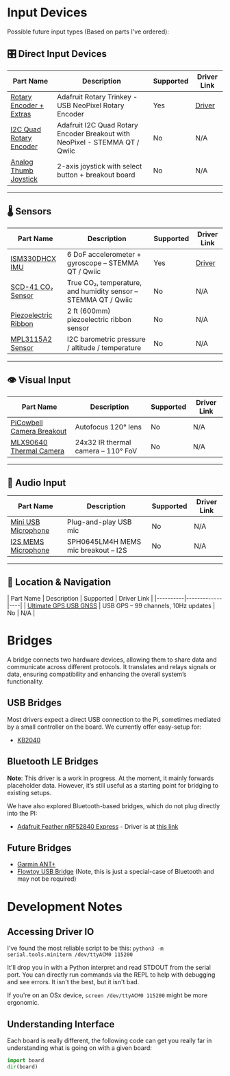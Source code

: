 # Input Devices
Possible future input types (Based on parts I've ordered):

## 🎛️ Direct Input Devices

| Part Name | Description | Supported | Driver Link |
|----------|-------------|-----|----|
| [Rotary Encoder + Extras](https://www.adafruit.com/product/4964) | Adafruit Rotary Trinkey - USB NeoPixel Rotary Encoder | Yes | [Driver](../drivers/rotary_encoder) |
| [I2C Quad Rotary Encoder](https://www.adafruit.com/product/5752) | Adafruit I2C Quad Rotary Encoder Breakout with NeoPixel - STEMMA QT / Qwiic | No | N/A |
| [Analog Thumb Joystick](https://www.adafruit.com/product/512) | 2-axis joystick with select button + breakout board | No | N/A |

---

## 🌡️ Sensors

| Part Name | Description | Supported | Driver Link |
|----------|-------------|-----|----|
| [ISM330DHCX IMU](https://www.adafruit.com/product/4502) | 6 DoF accelerometer + gyroscope – STEMMA QT / Qwiic | Yes | [Driver](../drivers/accelerometer) |
| [SCD-41 CO₂ Sensor](https://www.adafruit.com/product/5190) | True CO₂, temperature, and humidity sensor – STEMMA QT / Qwiic | No | N/A |
| [Piezoelectric Ribbon](https://www.adafruit.com/product/4931) | 2 ft (600mm) piezoelectric ribbon sensor | No | N/A |
| [MPL3115A2 Sensor](https://www.adafruit.com/product/1893) | I2C barometric pressure / altitude / temperature | No | N/A |

---

## 👁️ Visual Input

| Part Name | Description | Supported | Driver Link |
|----------|-------------|-----|----|
| [PiCowbell Camera Breakout](https://www.adafruit.com/product/5946) | Autofocus 120° lens | No | N/A |
| [MLX90640 Thermal Camera](https://www.adafruit.com/product/4469) | 24x32 IR thermal camera – 110° FoV | No | N/A |

---

## 🎤 Audio Input

| Part Name | Description | Supported | Driver Link |
|----------|-------------|-----|----|
| [Mini USB Microphone](https://www.adafruit.com/product/3367) | Plug-and-play USB mic | No | N/A |
| [I2S MEMS Microphone](https://www.adafruit.com/product/3421) | SPH0645LM4H MEMS mic breakout – I2S | No | N/A |

---

## 📡 Location & Navigation

| Part Name | Description | Supported | Driver Link |
|----------|-------------|----|
| [Ultimate GPS USB GNSS](https://www.adafruit.com/product/4279) | USB GPS – 99 channels, 10Hz updates | No | N/A |


# Bridges
A bridge connects two hardware devices, allowing them to share data and communicate across different protocols. It translates and relays signals or data, ensuring compatibility and enhancing the overall system’s functionality.

## USB Bridges
Most drivers expect a direct USB connection to the Pi, sometimes mediated by a small controller on the board. We currently offer easy-setup for:
- [KB2040](https://www.adafruit.com/product/5302)

## Bluetooth LE Bridges
**Note**: This driver is a work in progress. At the moment, it mainly forwards placeholder data. However, it’s still useful as a starting point for bridging to existing setups.

We have also explored Bluetooth-based bridges, which do not plug directly into the PI:
- [Adafruit Feather nRF52840 Express](https://www.adafruit.com/product/4062) - Driver is at [this link](../drivers/bluetooth-bridge/)


## Future Bridges
- [Garmin ANT+](https://www.amazon.com/Garmin-USB-Stick-Fitness-Devices/dp/B00CM381SQ/ref=sr_1_1?ie=UTF8&qid=1475691048&sr=8-1&keywords=ant%2B+stick)
- [Flowtoy USB Bridge](https://flowtoys.com/usb-bridge) (Note, this is just a special-case of Bluetooth and may not be required)

# Development Notes
## Accessing Driver IO
I've found the most reliable script to be this:
`python3 -m serial.tools.miniterm /dev/ttyACM0 115200`

It'll drop you in with a Python interpret and read STDOUT from the serial port.  You can directly run commands via the REPL to help with debugging and see errors.  It isn't the best, but it isn't bad.

If you're on an OSx device, `screen /dev/ttyACM0 115200` might be more ergonomic.

## Understanding Interface
Each board is really different, the following code can get you really far in understanding what is going on with a given board:
```python
import board
dir(board)
```